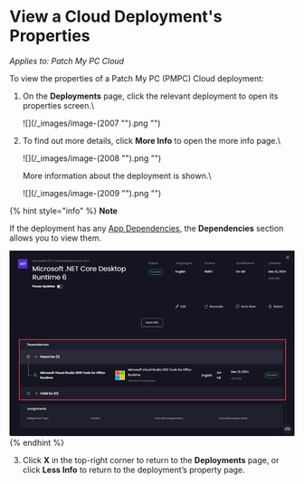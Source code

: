 # View a Cloud Deployment's Properties

_Applies to: Patch My PC Cloud_

To view the properties of a Patch My PC (PMPC) Cloud deployment:

1.  On the **Deployments** page, click the relevant deployment to open its properties screen.\\

    !\[]\(/\_images/image-(2007 "").png "")
2.  To find out more details, click **More Info** to open the more info page.\\

    !\[]\(/\_images/image-(2008 "").png "")

    More information about the deployment is shown.\\

    !\[]\(/\_images/image-(2009 "").png "")

{% hint style="info" %}
**Note**

If the deployment has any [App Dependencies](../deploying-an-app-using-cloud/cloud-configurations-deployment-tab/dependencies-deployments.md), the **Dependencies** section allows you to view them.

<img src="../../../.gitbook/assets/image (2277).png" alt="“Dependencies” section showing app dependencies" data-size="original">
{% endhint %}

3. Click **X** in the top-right corner to return to the **Deployments** page, or click **Less Info** to return to the deployment’s property page.
